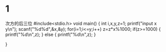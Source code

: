 # 1
次方的后三位
#include<stdio.h>
void main()
{
 int i,x,y,z=1;
 printf("input x y\n");
 scanf("%d%d",&x,&y);
 for(i=1;i<=y;i++)
	 z=z*x%1000;
  if(z>=1000)
  {
    printf("%d\n",z);
  }
  else
  {
    printf("%d\n",z);
  }


}

